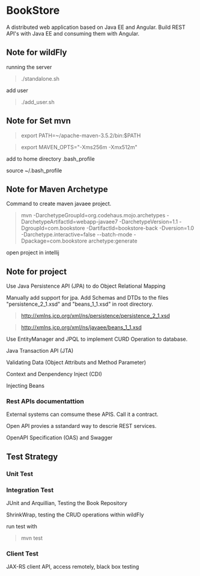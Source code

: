 # BookStore
A distributed web application based on Java EE and Angular. Build REST API's with Java EE and consuming them with Angular.

## Note for wildFly
running the server

>./standalone.sh

add user

>./add_user.sh

## Note for Set mvn
> export PATH=~/apache-maven-3.5.2/bin:$PATH

> export MAVEN_OPTS="-Xms256m -Xmx512m"

add to home directory .bash_profile

source ~/.bash_profile

## Note for Maven Archetype

Command to create maven javaee project.

>mvn -DarchetypeGroupId=org.codehaus.mojo.archetypes -DarchetypeArtifactId=webapp-javaee7 -DarchetypeVersion=1.1 -DgroupId=com.bookstore -DartifactId=bookstore-back -Dversion=1.0 -Darchetype.interactive=false --batch-mode -Dpackage=com.bookstore archetype:generate

open project in intellij

## Note for project

Use Java Persistence API (JPA) to do Object Relational Mapping

Manually add support for jpa. Add Schemas and DTDs to the files "persistence_2_1.xsd" and "beans_1_1.xsd" in root directory.

>http://xmlns.jcp.org/xml/ns/persistence/persistence_2_1.xsd

>http://xmlns.jcp.org/xml/ns/javaee/beans_1_1.xsd

Use EntityManager and JPQL to implement CURD Operation to database.

Java Transaction API (JTA)

Validating Data (Object Attributs and Method Parameter)

Context and Denpendency Inject (CDI)

Injecting Beans

### Rest APIs documentattion
External systems can comsume these APIS. Call it a contract.

Open API provies a sstandard way to descrie REST services.

OpenAPI Specification (OAS) and Swagger

## Test Strategy

### Unit Test

### Integration Test
JUnit and Arquillian, Testing the Book Repository

ShrinkWrap, testing the CRUD operations within wildFly

run test with
>mvn test

### Client Test
JAX-RS client API, access remotely, black box testing


